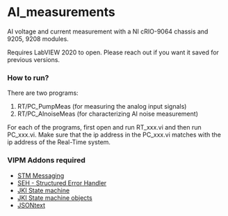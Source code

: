 # AI_measurements
 AI voltage and current measurement with a NI cRIO-9064 chassis and 9205, 9208 modules.
 
 Requires LabVIEW 2020 to open. Please reach out if you want it saved for previous versions.
 
### How to run?
There are two programs:
 1. RT/PC_PumpMeas (for measuring the analog input signals)
 2. RT/PC_AInoiseMeas (for characterizing AI noise measurement)

For each of the programs, first open and run RT_xxx.vi and then run PC_xxx.vi. Make sure that the ip address in the PC_xxx.vi matches with the ip address of the Real-Time system.

### VIPM Addons required
- [STM Messaging](https://www.vipm.io/package/ni_lib_stm/) 
- [SEH - Structured Error Handler](https://www.vipm.io/package/ni_lib_seh/)
- [JKI State machine](https://www.vipm.io/package/jki_lib_state_machine/)
- [JKI State machine objects](https://www.vipm.io/package/jki_statemachineobjects/)
- [JSONtext](https://www.vipm.io/package/jdp_science_jsontext/)
